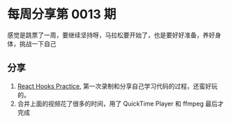 # 每周分享第 0013 期

感觉是跳票了一周，要继续坚持呀，马拉松要开始了，也是要好好准备，养好身体，挑战一下自己

## 分享

1. [React Hooks Practice](https://www.youtube.com/watch?v=Rd1mv341Qyc), 第一次录制和分享自己学习代码的过程，还蛮好玩的。
2. 合并上面的视频花了很多的时间，用了 QuickTime Player 和 ffmpeg 最后才完成
